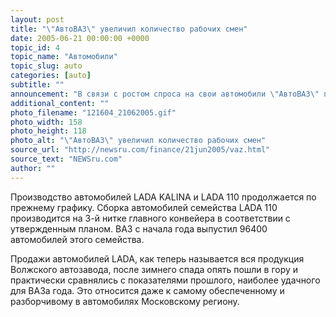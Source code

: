 ```yaml
---
layout: post
title: "\"АвтоВАЗ\" увеличил количество рабочих смен"
date: 2005-06-21 00:00:00 +0000
topic_id: 4
topic_name: "Автомобили"
topic_slug: auto
categories: [auto]
subtitle: ""
announcement: "В связи с ростом спроса на свои автомобили \"АвтоВАЗ\" принял решение ввести дополнительные рабочие смены, сообщает пресс-служба завода. Дополнительное производство организовано в первые смены в субботние дни 18 и 25 июня на 1-ой нитке главного конвейера (производство семейства LADA SAMARA), на 2-ой нитке главного конвейера (автомобили LADA классической компоновки) и в корпусе 62 (производство автомобилей LADA NIVA)."
additional_content: ""
photo_filename: "121604_21062005.gif"
photo_width: 158
photo_height: 118
photo_alt: "\"АвтоВАЗ\" увеличил количество рабочих смен"
source_url: "http://newsru.com/finance/21jun2005/vaz.html"
source_text: "NEWSru.com"
author: ""
---
```

Производство автомобилей LADA KALINA и LADA 110 продолжается по прежнему графику. Сборка автомобилей семейства LADA 110 производится на 3-й нитке главного конвейера в соответствии с утвержденным планом. ВАЗ с начала года выпустил 96400 автомобилей этого семейства.

Продажи автомобилей LADA, как теперь называется вся продукция Волжского автозавода, после зимнего спада опять пошли в гору и практически сравнялись с показателями прошлого, наиболее удачного для ВАЗа года. Это относится даже к самому обеспеченному и разборчивому в автомобилях Московскому региону.
